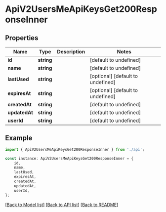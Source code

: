 # ApiV2UsersMeApiKeysGet200ResponseInner


## Properties

Name | Type | Description | Notes
------------ | ------------- | ------------- | -------------
**id** | **string** |  | [default to undefined]
**name** | **string** |  | [default to undefined]
**lastUsed** | **string** |  | [optional] [default to undefined]
**expiresAt** | **string** |  | [optional] [default to undefined]
**createdAt** | **string** |  | [default to undefined]
**updatedAt** | **string** |  | [default to undefined]
**userId** | **string** |  | [default to undefined]

## Example

```typescript
import { ApiV2UsersMeApiKeysGet200ResponseInner } from './api';

const instance: ApiV2UsersMeApiKeysGet200ResponseInner = {
    id,
    name,
    lastUsed,
    expiresAt,
    createdAt,
    updatedAt,
    userId,
};
```

[[Back to Model list]](../README.md#documentation-for-models) [[Back to API list]](../README.md#documentation-for-api-endpoints) [[Back to README]](../README.md)
